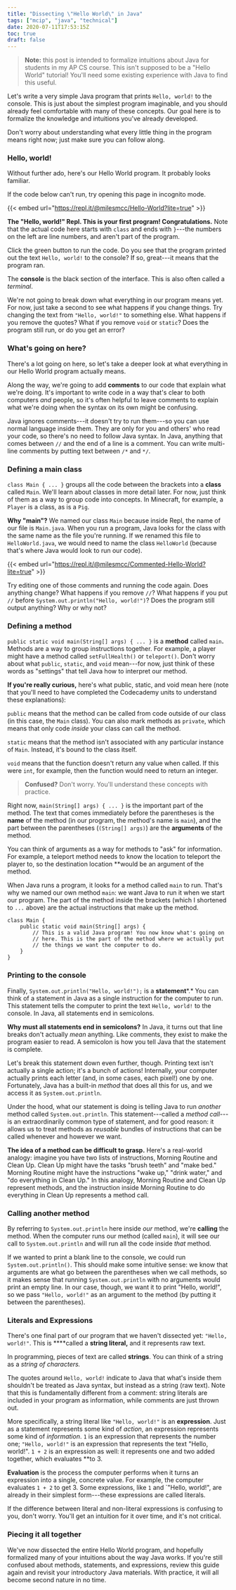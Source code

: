 ```yaml
---
title: "Dissecting \"Hello World\" in Java"
tags: ["mcip", "java", "technical"]
date: 2020-07-11T17:53:15Z
toc: true
draft: false
---
```


> **Note:** this post is intended to formalize intuitions about Java for students in my AP CS course. This isn't supposed to be a "Hello World" tutorial! You'll need some existing experience with Java to find this useful.

Let's write a very simple Java program that prints `Hello, world!` to the console. This is just about the simplest program imaginable, and you should already feel comfortable with many of these concepts. Our goal here is to formalize the knowledge and intuitions you've already developed.

Don't worry about understanding what every little thing in the program means right now; just make sure you can follow along.

### Hello, world!

Without further ado, here's our Hello World program. It probably looks familiar.

If the code below can't run, try opening this page in incognito mode.

{{< embed url="https://repl.it/@milesmcc/Hello-World?lite=true" >}}

**The "Hello, world!" Repl. This is your first program! Congratulations.** Note that the actual code here starts with `class` and ends with `}`---the numbers on the left are line numbers, and aren't part of the program.

Click the green button to run the code. Do you see that the program printed out the text `Hello, world!` to the console? If so, great---it means that the program ran.

The **console** is the black section of the interface. This is also often called a *terminal*.

We're not going to break down what everything in our program means yet. For now, just take a second to see what happens if you change things. Try changing the text from `"Hello, world!"` to something else. What happens if you remove the quotes? What if you remove `void` or `static`? Does the program still run, or do you get an error?

### What's going on here?

There's a lot going on here, so let's take a deeper look at what everything in our Hello World program actually means.

Along the way, we're going to add **comments** to our code that explain what we're doing. It's important to write code in a way that's clear to both computers *and* people, so it's often helpful to leave comments to explain what we're doing when the syntax on its own might be confusing.

Java ignores comments---it doesn't try to run them---so you can use normal language inside them. They are only for you and others' who read your code, so there's no need to follow Java syntax. In Java, anything that comes between `//` and the end of a line is a comment. You can write multi-line comments by putting text between `/*` and `*/`.

### Defining a main class

`class Main { ... }` groups all the code between the brackets into a **class** called `Main`. We'll learn about classes in more detail later. For now, just think of them as a way to group code into concepts. In Minecraft, for example, a `Player` is a class, as is a `Pig`.

**Why "main"?** We named our class `Main` because inside Repl, the name of our file is `Main.java`. When you run a program, Java looks for the class with the same name as the file you're running. If we renamed this file to `HelloWorld.java`, we would need to name the class `HelloWorld` (because that's where Java would look to run our code).

{{< embed url="https://repl.it/@milesmcc/Commented-Hello-World?lite=true" >}}

Try editing one of those comments and running the code again. Does anything change? What happens if you remove `//`? What happens if you put `//` before `System.out.println("Hello, world!")`? Does the program still output anything? Why or why not?

### Defining a method

`public static void main(String[] args) { ... }` is a **method** called `main`**.** Methods are a way to group instructions together. For example, a player might have a method called `setFullHealth()` or `teleport()`. Don't worry about what `public`, `static`, and `void` mean---for now, just think of these words as "settings" that tell Java how to interpret our method.

**If you're really curious,** here's what public, static, and void mean here (note that you'll need to have completed the Codecademy units to understand these explanations):

`public` means that the method can be called from code outside of our class (in this case, the `Main` class). You can also mark methods as `private`, which means that only code *inside* your class can call the method.

`static` means that the method isn't associated with any particular instance of `Main`. Instead, it's bound to the class itself.

`void` means that the function doesn't return any value when called. If this were `int`, for example, then the function would need to return an integer.

> **Confused?** Don't worry. You'll understand these concepts with practice.

Right now, `main(String[] args) { ... }` is the important part of the method. The text that comes immediately before the parentheses is the **name** of the method (in our program, the method's name is `main`), and the part between the parentheses (`(String[] args)`) are the **arguments** of the method.

You can think of arguments as a way for methods to "ask" for information. For example, a teleport method needs to know the location to teleport the player to, so the destination location **would be an argument of the method.

When Java runs a program, it looks for a method called `main` to run. That's why we named our own method `main`: we want Java to run it when we start our program. The part of the method inside the brackets (which I shortened to `...` above) are the actual instructions that make up the method.

```
class Main {
	public static void main(String[] args) {
		// This is a valid Java program! You now know what's going on
		// here. This is the part of the method where we actually put
		// the things we want the computer to do.
	}
}

```

### Printing to the console

Finally, `System.out.println("Hello, world!");` is a **statement***.* You can think of a statement in Java as a single instruction for the computer to run. This statement tells the computer to print the text `Hello, world!` to the console. In Java, all statements end in semicolons.

**Why must all statements end in semicolons?** In Java, it turns out that line breaks don't actually *mean* anything. Like comments, they exist to make the program easier to read. A semicolon is how you tell Java that the statement is complete.

Let's break this statement down even further, though. Printing text isn't actually a single action; it's a bunch of actions! Internally, your computer actually prints each letter (and, in some cases, each pixel!) one by one. Fortunately, Java has a built-in *method* that does all this for us, and we access it as `System.out.println`.

Under the hood, what our statement is doing is telling Java to run *another* method called `System.out.println`. This statement---called a *method call*---is an extraordinarily common type of statement, and for good reason: it allows us to treat methods as *reusable* bundles of instructions that can be called whenever and however we want.

**The idea of a method can be difficult to grasp.** Here's a real-world analogy: imagine you have two lists of instructions, Morning Routine and Clean Up. Clean Up might have the tasks "brush teeth" and "make bed." Morning Routine might have the instructions "wake up," "drink water," and "do everything in Clean Up." In this analogy, Morning Routine and Clean Up represent methods, and the instruction inside Morning Routine to do everything in Clean Up represents a method call.

### Calling another method

By referring to `System.out.println` here inside *our* method, we're **calling** the method. When the computer runs our method (called `main`), it will see our call to `System.out.println` and will run all the code inside *that* method.

If we wanted to print a blank line to the console, we could run `System.out.println()`. This should make some intuitive sense: we know that arguments are what go between the parentheses when we call methods, so it makes sense that running `System.out.println` with no arguments would print an empty line. In our case, though, we want it to print "Hello, world!", so we pass `"Hello, world!"` as an argument to the method (by putting it between the parentheses).

### Literals and Expressions

There's one final part of our program that we haven't dissected yet: `"Hello, world!"`. This is ****called a **string literal,** and it represents raw text.

In programming, pieces of text are called **strings**. You can think of a string as a *string of characters.*

The quotes around `Hello, world!` indicate to Java that what's inside them shouldn't be treated as Java syntax, but instead as a string (raw text). Note that this is fundamentally different from a comment: string literals are included in your program as information, while comments are just thrown out.

More specifically, a string literal like `"Hello, world!"` is an **expression**. Just as a statement represents some kind of *action*, an expression represents some kind of *information*. `1` is an expression that represents the number one; `"Hello, world!"` is an expression that represents the text "Hello, world!". `1 + 2` is an expression as well: it represents one and two added together, which evaluates **to 3.

**Evaluation** is the process the computer performs when it turns an expression into a single, concrete value. For example, the computer evaluates `1 + 2` to get 3. Some expressions, like `1` and `"Hello, world!", are already in their simplest form---these expressions are called literals.

If the difference between literal and non-literal expressions is confusing to you, don't worry. You'll get an intuition for it over time, and it's not critical.

### Piecing it all together

We've now dissected the entire Hello World program, and hopefully formalized many of your intuitions about the way Java works. If you're still confused about methods, statements, and expressions, review this guide again and revisit your introductory Java materials. With practice, it will all become second nature in no time.
